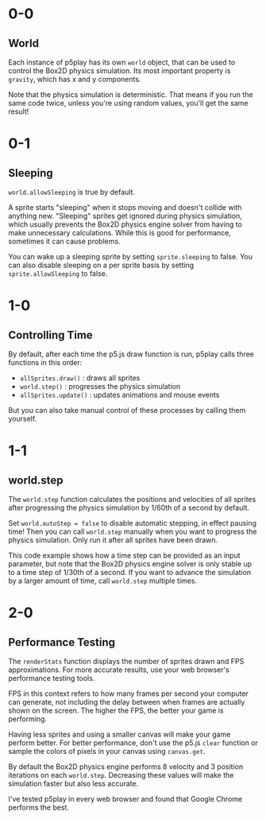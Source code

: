 # 0-0

## World

Each instance of p5play has its own `world` object, that can be used to control the Box2D physics simulation. Its most important property is `gravity`, which has x and y components.

Note that the physics simulation is deterministic. That means if you run the same code twice, unless you're using random values, you'll get the same result!

# 0-1

## Sleeping

`world.allowSleeping` is true by default.

A sprite starts "sleeping" when it stops moving and doesn't collide with anything new. "Sleeping" sprites get ignored during physics simulation, which usually prevents the Box2D physics engine solver from having to make unnecessary calculations. While this is good for performance, sometimes it can cause problems.

You can wake up a sleeping sprite by setting `sprite.sleeping` to false. You can also disable sleeping on a per sprite basis by setting `sprite.allowSleeping` to false.

# 1-0

## Controlling Time

By default, after each time the p5.js draw function is run, p5play calls three functions in this order:

- `allSprites.draw()` : draws all sprites
- `world.step()` : progresses the physics simulation
- `allSprites.update()` : updates animations and mouse events

But you can also take manual control of these processes by calling them yourself.

# 1-1

## world.step

The `world.step` function calculates the positions and velocities of all sprites after progressing the physics simulation by 1/60th of a second by default.

Set `world.autoStep = false` to disable automatic stepping, in effect pausing time! Then you can call `world.step` manually when you want to progress the physics simulation. Only run it after all sprites have been drawn.

This code example shows how a time step can be provided as an input parameter, but note that the Box2D physics engine solver is only stable up to a time step of 1/30th of a second. If you want to advance the simulation by a larger amount of time, call `world.step` multiple times.

# 2-0

## Performance Testing

The `renderStats` function displays the number of sprites drawn and FPS approximations. For more accurate results, use your web browser's performance testing tools.

FPS in this context refers to how many frames per second your computer can generate, not including the delay between when frames are actually shown on the screen. The higher the FPS, the better your game is performing.

Having less sprites and using a smaller canvas will make your game perform better. For better performance, don't use the p5.js `clear` function or sample the colors of pixels in your canvas using `canvas.get`.

By default the Box2D physics engine performs 8 velocity and 3 position iterations on each `world.step`. Decreasing these values will make the simulation faster but also less accurate.

I've tested p5play in every web browser and found that Google Chrome performs the best.
